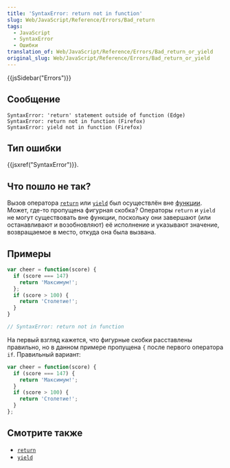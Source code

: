 ```yaml
---
title: 'SyntaxError: return not in function'
slug: Web/JavaScript/Reference/Errors/Bad_return
tags:
  - JavaScript
  - SyntaxError
  - Ошибки
translation_of: Web/JavaScript/Reference/Errors/Bad_return_or_yield
original_slug: Web/JavaScript/Reference/Errors/Bad_return_or_yield
---
```


{{jsSidebar("Errors")}}

## Сообщение

```
SyntaxError: 'return' statement outside of function (Edge)
SyntaxError: return not in function (Firefox)
SyntaxError: yield not in function (Firefox)
```

## Тип ошибки

{{jsxref("SyntaxError")}}.

## Что пошло не так?

Вызов оператора [`return`](/en-US/docs/Web/JavaScript/Reference/Statements/return) или [`yield`](/en-US/docs/Web/JavaScript/Reference/Operators/yield) был осуществлён вне [функции](/ru/docs/Web/JavaScript/Guide/Functions). Может, где-то пропущена фигурная скобка? Операторы `return` и `yield` не могут существовать вне функции, поскольку они завершают (или останавливают и возобновляют) её исполнение и указывают значение, возвращаемое в место, откуда она была вызвана.

## Примеры

```js example-bad
var cheer = function(score) {
  if (score === 147)
    return 'Максимум!';
  };
  if (score > 100) {
    return 'Столетие!';
  }
}

// SyntaxError: return not in function
```

На первый взгляд кажется, что фигурные скобки расставлены правильно, но в данном примере пропущена `{` после первого оператора `if`. Правильный вариант:

```js example-good
var cheer = function(score) {
  if (score === 147) {
    return 'Максимум!';
  }
  if (score > 100) {
    return 'Столетие!';
  }
};
```

## Смотрите также

- [`return`](/ru/docs/Web/JavaScript/Reference/Statements/return)
- [`yield`](/ru/docs/Web/JavaScript/Reference/Operators/yield)
